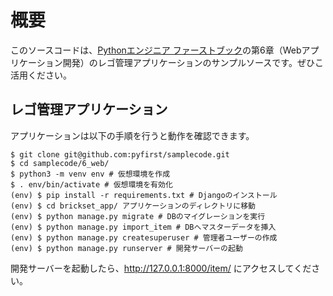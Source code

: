 # 概要

このソースコードは、[Pythonエンジニア ファーストブック](http://gihyo.jp/book/2017/978-4-7741-9222-2)の第6章（Webアプリケーション開発）のレゴ管理アプリケーションのサンプルソースです。ぜひこ活用ください。

## レゴ管理アプリケーション

アプリケーションは以下の手順を行うと動作を確認できます。

```
$ git clone git@github.com:pyfirst/samplecode.git
$ cd samplecode/6_web/
$ python3 -m venv env # 仮想環境を作成
$ . env/bin/activate # 仮想環境を有効化
(env) $ pip install -r requirements.txt # Djangoのインストール
(env) $ cd brickset_app/ アプリケーションのディレクトリに移動
(env) $ python manage.py migrate # DBのマイグレーションを実行
(env) $ python manage.py import_item # DBへマスターデータを挿入
(env) $ python manage.py createsuperuser # 管理者ユーザーの作成
(env) $ python manage.py runserver # 開発サーバーの起動
```

開発サーバーを起動したら、http://127.0.0.1:8000/item/ にアクセスしてください。
